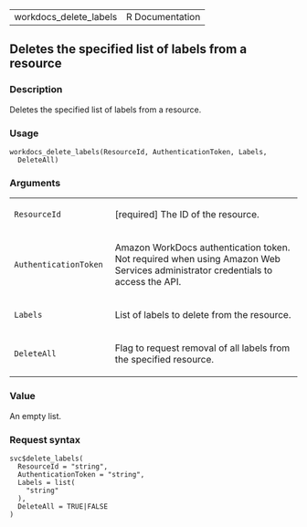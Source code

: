 <table style="width: 100%;">
<tbody>
<tr class="odd">
<td>workdocs_delete_labels</td>
<td style="text-align: right;">R Documentation</td>
</tr>
</tbody>
</table>

## Deletes the specified list of labels from a resource

### Description

Deletes the specified list of labels from a resource.

### Usage

    workdocs_delete_labels(ResourceId, AuthenticationToken, Labels,
      DeleteAll)

### Arguments

<table>
<colgroup>
<col style="width: 35%" />
<col style="width: 65%" />
</colgroup>
<tbody>
<tr class="odd">
<td><code
id="workdocs_delete_labels_:_ResourceId">ResourceId</code></td>
<td><p>[required] The ID of the resource.</p></td>
</tr>
<tr class="even">
<td><code
id="workdocs_delete_labels_:_AuthenticationToken">AuthenticationToken</code></td>
<td><p>Amazon WorkDocs authentication token. Not required when using
Amazon Web Services administrator credentials to access the
API.</p></td>
</tr>
<tr class="odd">
<td><code id="workdocs_delete_labels_:_Labels">Labels</code></td>
<td><p>List of labels to delete from the resource.</p></td>
</tr>
<tr class="even">
<td><code id="workdocs_delete_labels_:_DeleteAll">DeleteAll</code></td>
<td><p>Flag to request removal of all labels from the specified
resource.</p></td>
</tr>
</tbody>
</table>

### Value

An empty list.

### Request syntax

    svc$delete_labels(
      ResourceId = "string",
      AuthenticationToken = "string",
      Labels = list(
        "string"
      ),
      DeleteAll = TRUE|FALSE
    )

